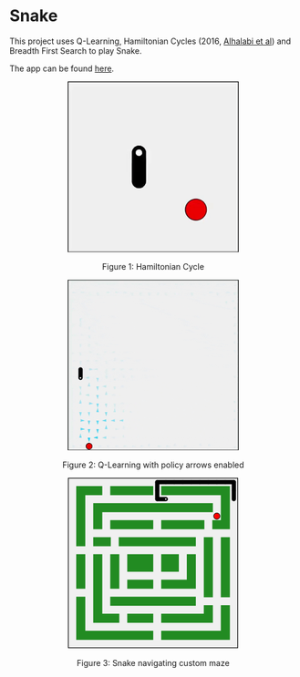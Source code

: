# Snake
 
This project uses Q-Learning, Hamiltonian Cycles (2016, [Alhalabi et al](https://springerplus.springeropen.com/articles/10.1186/s40064-016-2746-8)) and Breadth First Search to play Snake.

The app can be found [here](https://immodal.github.io/snake/).

<p align="center">
  <img src="readme/hamiltonian-cycle.gif" alt="hamiltonian cycle"/>
</p>
<p align="center">Figure 1: Hamiltonian Cycle</p>

<p align="center">
  <img src="readme/qlearning.gif" alt="Q-Learning"/>
</p>
<p align="center">Figure 2: Q-Learning with policy arrows enabled</p>

<p align="center">
  <img src="readme/maze.png" alt="maze"/>
</p>
<p align="center">Figure 3: Snake navigating custom maze</p>
